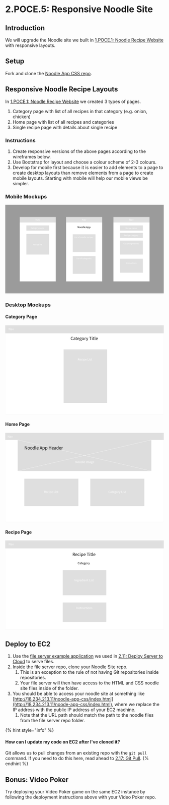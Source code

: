 # 2.POCE.5: Responsive Noodle Site

## Introduction

We will upgrade the Noodle site we built in [1.POCE.1: Noodle Recipe Website](../../1-frontend-basics/1.poce-post-class-exercises/1.poce.1-noodles.md) with responsive layouts.

## Setup

Fork and clone the [Noodle App CSS repo](https://github.com/rocketacademy/noodle-app-css).

## Responsive Noodle Recipe Layouts

In [1.POCE.1: Noodle Recipe Website](../../1-frontend-basics/1.poce-post-class-exercises/1.poce.1-noodles.md) we created 3 types of pages.

1. Category page with list of all recipes in that category \(e.g. onion, chicken\)
2. Home page with list of all recipes and categories
3. Single recipe page with details about single recipe

### Instructions

1. Create responsive versions of the above pages according to the wireframes below.
2. Use Bootstrap for layout and choose a colour scheme of 2-3 colours.
3. Develop for mobile first because it is easier to add elements to a page to create desktop layouts than remove elements from a page to create mobile layouts. Starting with mobile will help our mobile views be simpler.

### Mobile Mockups

![From left to right: 1\) Category Recipe List Page, 2\) Home Page, 3\) Recipe Page.](../../.gitbook/assets/screen-shot-2020-11-08-at-11.56.38-pm.png)

### Desktop Mockups

#### Category Page

![1\) Category Recipe List Page](../../.gitbook/assets/noodle_app_desktop-2.png)

#### Home Page

![2\) Home Page](../../.gitbook/assets/noodle_app_desktop-3.png)

#### Recipe Page

![3\) Recipe Page](../../.gitbook/assets/noodle_app_desktop.png)

## Deploy to EC2

1. Use the [file server example application](https://github.com/rocketacademy/file-server-example-bootcamp) we used in [2.11: Deploy Server to Cloud](../2.11-deploy-server-to-cloud.md) to serve files.
2. Inside the file server repo, clone your Noodle Site repo.
   1. This is an exception to the rule of not having Git repositories inside repositories.
   2. Your file server will then have access to the HTML and CSS noodle site files inside of the folder.
3. You should be able to access your noodle site at something like [http://18.234.213.11/noodle-app-css/index.html](http://18.234.213.11/noode-app-css/index.html), where we replace the IP address with the public IP address of your EC2 machine.
   1. Note that the URL path should match the path to the noodle files from the file server repo folder.

{% hint style="info" %}
#### How can I update my code on EC2 after I've cloned it?

Git allows us to pull changes from an existing repo with the `git pull` command. If you need to do this here, read ahead to [2.17: Git Pull](../../0-language-and-tooling/2.17-git-pull.md).
{% endhint %}

## Bonus: Video Poker

Try deploying your Video Poker game on the same EC2 instance by following the deployment instructions above with your Video Poker repo.

